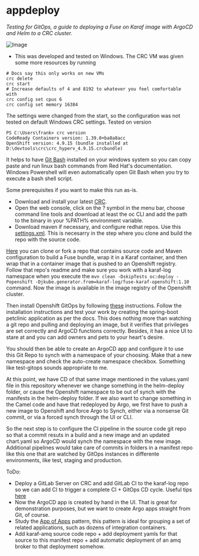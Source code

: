 # appdeploy

_Testing for GitOps, a guide to deploying a Fuse on Karaf image with ArgoCD and Helm to a CRC cluster._

![Image](https://miro.medium.com/max/700/1*9q37KuHZFWC7XOZRSQpJ6Q.png)

- This was developed and tested on Windows. The CRC VM was given some more resources by running
```console
# Docs say this only works on new VMs
crc delete
crc start
# Increase defaults of 4 and 8192 to whatever you feel comfortable with
crc config set cpus 6 
crc config set memory 16384
```
The settings were changed from the start, so the configuration was not tested on default Windows CRC settings.
Tested on version
```console
PS C:\Users\frank> crc version
CodeReady Containers version: 1.39.0+ba8a8acc
OpenShift version: 4.9.15 (bundle installed at D:\devtools\crc\crc_hyperv_4.9.15.crcbundle)
```
It helps to have [Git Bash](https://git-scm.com/download/win) installed on your windows system so you can copy paste and run linux bash commands from Red Hat's documentation. Windows Powershell will even automatically open Git Bash when you try to execute a bash shell script.

Some prerequisites if you want to make this run as-is. 
- Download and install your latest [CRC](https://console.redhat.com/openshift/create/local).
- Open the web console, click on the ? symbol in the menu bar, choose command line tools and download at least the oc CLI and add the path to the binary in your %PATH% environment variable.
- Download maven if necessary, and configure redhat repos. Use this [settings.xml](https://github.com/frankvanhof/fuse710-karaf-camel-log/blob/9c28dd157a1ee80a3af59437a22c9d71602841f1/configuration/settings.xml). This is necesarry in the step where you clone and build the repo with the source code.

[Here](https://github.com/frankvanhof/fuse710-karaf-camel-log) you can clone or fork a repo that contains source code and Maven configuration to build a Fuse bundle, wrap it in a Karaf container, and then wrap that in a container image that is pushed to an Openshift registry. Follow that repo's readme and make sure you work with a karaf-log namespace when you execute the `mvn clean -DskipTests oc:deploy -Popenshift -Djkube.generator.from=karaf-log/fuse-karaf-openshift:1.10` command. Now the image is available in the image registry of the Openshift cluster.

Then install Openshift GitOps by following [these](https://docs.openshift.com/container-platform/4.9/cicd/gitops/installing-openshift-gitops.html) instructions. Follow the installation instructions and test your work by creating the spring-boot petclinic application as per the docs. This does nothing more than watching a git repo and pulling and deploying an image, but it verifies that privileges are set correctly and ArgoCD functions correctly. Besides, it has a nice UI to stare at and you can add owners and pets to your heart's desire. 

You should then be able to create an ArgoCD app and configure it to use this Git Repo to synch with a namespace of your choosing. Make that a new namespace and check the auto-create namespace checkbox. Something like test-gitops sounds appropriate to me. 

At this point, we have CD of that same image mentioned in the values.yaml file in this repository whenever we change something in the helm-deploy folder, or cause the Openshift namespace to be out of synch with the manifests in the helm-deploy folder. If we also want to change something in the Camel code and have that redeployed by Argo, we first have to push a new image to Openshift and force Argo to Synch, either via a nonsense Git commit, or via a forced synch through the UI or CLI. 

So the next step is to configure the CI pipeline in the source code git repo so that a commit resuts in a build and a new image and an updated chart.yaml so ArgoCD would synch the namespace with the new image. Additional pipelines would take care of commits in folders in a manifest repo like this one that are watched by GitOps instances in differente environments, like test, staging and production.

ToDo: 
- Deploy a GitLab Server on CRC and add GitLab CI to the karaf-log repo so we can add CI to trigger a complete CI + GitOps CD cycle. Useful tips [here](https://levelup.gitconnected.com/gitops-in-kubernetes-with-gitlab-ci-and-argocd-9e20b5d3b55b)
- Now the ArgoCD app is created by hand in the UI. That is great for demonstration purposes, but we want to create Argo apps straight from Git, of course.
- Study the [App of Apps](https://argo-cd.readthedocs.io/en/stable/operator-manual/cluster-bootstrapping/) pattern, this pattern is ideal for grouping a set of related applications, such as dozens of integration containers.
- Add karaf-amq source code repo + add deployment yamls for that source to this manifest repo + add automatic deployment of an amq broker to that deployment somehow.
